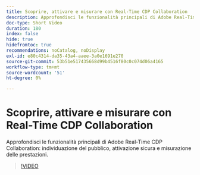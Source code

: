 ```yaml
---
title: Scoprire, attivare e misurare con Real-Time CDP Collaboration
description: Approfondisci le funzionalità principali di Adobe Real-Time CDP Collaboration per l’individuazione del pubblico, l’attivazione sicura e la misurazione delle prestazioni.
doc-type: Short Video
duration: 180
index: false
hide: true
hidefromtoc: true
recommendations: noCatalog, noDisplay
exl-id: e80c4314-da35-43a4-aaee-3a0e1691e270
source-git-commit: 53b51e517435668d99b4516f80c0c074d06a4165
workflow-type: tm+mt
source-wordcount: '51'
ht-degree: 0%

---
```


# Scoprire, attivare e misurare con Real-Time CDP Collaboration

Approfondisci le funzionalità principali di Adobe Real-Time CDP Collaboration: individuazione del pubblico, attivazione sicura e misurazione delle prestazioni.

<!-- 72_OS511_3442426_179_discover-activate-and-measure-with-realtime-cdp-collaboration -->
>[!VIDEO](https://video.tv.adobe.com/v/3458275/?learn=on&enablevpops=true)
